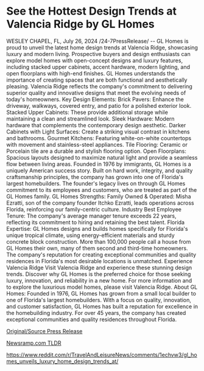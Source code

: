 # See the Hottest Design Trends at Valencia Ridge by GL Homes

WESLEY CHAPEL, FL, July 26, 2024 /24-7PressRelease/ -- GL Homes is proud to unveil the latest home design trends at Valencia Ridge, showcasing luxury and modern living. Prospective buyers and design enthusiasts can explore model homes with open-concept designs and luxury features, including stacked upper cabinets, accent hardware, modern lighting, and open floorplans with high-end finishes.  GL Homes understands the importance of creating spaces that are both functional and aesthetically pleasing. Valencia Ridge reflects the company's commitment to delivering superior quality and innovative designs that meet the evolving needs of today's homeowners.  Key Design Elements: Brick Pavers: Enhance the driveway, walkways, covered entry, and patio for a polished exterior look. Stacked Upper Cabinets: These provide additional storage while maintaining a clean and streamlined look. Sleek Hardware: Modern hardware that complements the contemporary design aesthetic. Darker Cabinets with Light Surfaces: Create a striking visual contrast in kitchens and bathrooms. Gourmet Kitchens: Featuring white-on-white countertops with movement and stainless-steel appliances. Tile Flooring: Ceramic or Porcelain tile are a durable and stylish flooring option. Open Floorplans: Spacious layouts designed to maximize natural light and provide a seamless flow between living areas.  Founded in 1976 by immigrants, GL Homes is a uniquely American success story. Built on hard work, integrity, and quality craftsmanship principles, the company has grown into one of Florida's largest homebuilders. The founder's legacy lives on through GL Homes commitment to its employees and customers, who are treated as part of the GL Homes family.  GL Homes Strengths: Family Owned & Operated: Misha Ezratti, son of the company founder Itchko Ezratti, leads operations across Florida, reinforcing our family-centric culture.  Industry Best Employee Tenure: The company's average manager tenure exceeds 22 years, reflecting its commitment to hiring and retaining the best talent.  Florida Expertise: GL Homes designs and builds homes specifically for Florida's unique tropical climate, using energy-efficient materials and sturdy concrete block construction.  More than 100,000 people call a house from GL Homes their own, many of them second and third-time homeowners. The company's reputation for creating exceptional communities and quality residences in Florida's most desirable locations is unmatched. Experience Valencia Ridge  Visit Valencia Ridge and experience these stunning design trends. Discover why GL Homes is the preferred choice for those seeking luxury, innovation, and reliability in a new home.  For more information and to explore the luxurious model homes, please visit Valencia Ridge.  About GL Homes:  Founded in 1976, GL Homes has grown from a small local builder to one of Florida's largest homebuilders. With a focus on quality, innovation, and customer satisfaction, GL Homes has built a reputation for excellence in the homebuilding industry. For over 45 years, the company has created exceptional communities and quality residences throughout Florida. 

[Original/Source Press Release](https://www.24-7pressrelease.com/press-release/512886/see-the-hottest-design-trends-at-valencia-ridge-by-gl-homes)
                    

[Newsramp.com TLDR](None) 

https://www.reddit.com/r/TravelAndLeisureNews/comments/1echvw3/gl_homes_unveils_luxury_home_design_trends_at/